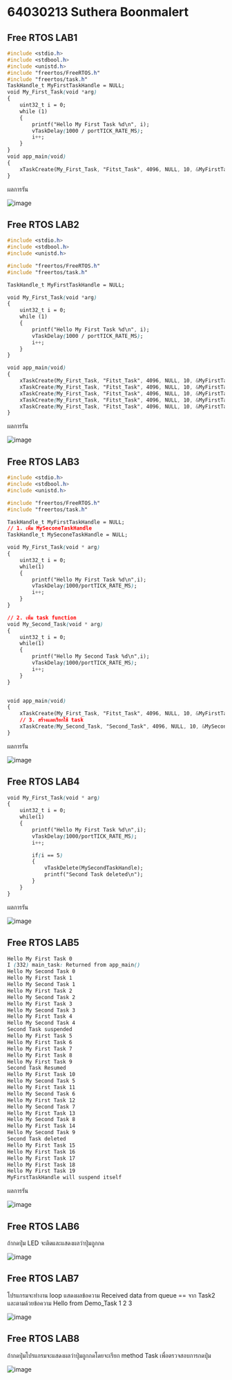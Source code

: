 # 64030213 Suthera Boonmalert

## Free RTOS LAB1
```css
#include <stdio.h>
#include <stdbool.h>
#include <unistd.h>
#include "freertos/FreeRTOS.h"
#include "freertos/task.h"
TaskHandle_t MyFirstTaskHandle = NULL;
void My_First_Task(void *arg)
{
    uint32_t i = 0;
    while (1)
    {
        printf("Hello My First Task %d\n", i);
        vTaskDelay(1000 / portTICK_RATE_MS);
        i++;
    }
}
void app_main(void)
{
    xTaskCreate(My_First_Task, "Fitst_Task", 4096, NULL, 10, &MyFirstTaskHandle);
}
```
ผลการรัน  

![image](https://github.com/Suthera213/ESP32-FreeRTOS-Intro/assets/115066359/5f975748-dab3-43e4-a1a4-90bf0ea44796)


## Free RTOS LAB2
```css
#include <stdio.h>
#include <stdbool.h>
#include <unistd.h>

#include "freertos/FreeRTOS.h"
#include "freertos/task.h"

TaskHandle_t MyFirstTaskHandle = NULL;

void My_First_Task(void *arg)
{
    uint32_t i = 0;
    while (1)
    {
        printf("Hello My First Task %d\n", i);
        vTaskDelay(1000 / portTICK_RATE_MS);
        i++;
    }
}

void app_main(void)
{
    xTaskCreate(My_First_Task, "Fitst_Task", 4096, NULL, 10, &MyFirstTaskHandle);
    xTaskCreate(My_First_Task, "Fitst_Task", 4096, NULL, 10, &MyFirstTaskHandle);
    xTaskCreate(My_First_Task, "Fitst_Task", 4096, NULL, 10, &MyFirstTaskHandle);
    xTaskCreate(My_First_Task, "Fitst_Task", 4096, NULL, 10, &MyFirstTaskHandle);
    xTaskCreate(My_First_Task, "Fitst_Task", 4096, NULL, 10, &MyFirstTaskHandle);
}
```

ผลการรัน  

![image](https://github.com/Suthera213/ESP32-FreeRTOS-Intro/assets/115066359/f78f2244-57f1-477a-a654-425932ff8594)


## Free RTOS LAB3
```css
#include <stdio.h>
#include <stdbool.h>
#include <unistd.h>

#include "freertos/FreeRTOS.h"
#include "freertos/task.h"

TaskHandle_t MyFirstTaskHandle = NULL;
// 1. เพิ่ม MySeconeTaskHandle
TaskHandle_t MySeconeTaskHandle = NULL;

void My_First_Task(void * arg)
{
	uint32_t i = 0;
	while(1)
	{
		printf("Hello My First Task %d\n",i);
		vTaskDelay(1000/portTICK_RATE_MS);
		i++;
	}
}

// 2. เพิ่ม task function
void My_Second_Task(void * arg)
{
	uint32_t i = 0;
	while(1)
	{
		printf("Hello My Second Task %d\n",i);
		vTaskDelay(1000/portTICK_RATE_MS);
		i++;
	}
}


void app_main(void)
{
	xTaskCreate(My_First_Task, "Fitst_Task", 4096, NULL, 10, &MyFirstTaskHandle);
	// 3. สร้างและเรียกใช้ task
	xTaskCreate(My_Second_Task, "Second_Task", 4096, NULL, 10, &MySeconeTaskHandle);
}
```

ผลการรัน  

![image](https://github.com/Suthera213/ESP32-FreeRTOS-Intro/assets/115066359/2dd85659-ccff-4281-a9ad-b05f5675e65d)


## Free RTOS LAB4
```css
void My_First_Task(void * arg)
{
	uint32_t i = 0;
	while(1)
	{
		printf("Hello My First Task %d\n",i);
		vTaskDelay(1000/portTICK_RATE_MS);
		i++;

		if(i == 5)
		{
			vTaskDelete(MySecondTaskHandle);
			printf("Second Task deleted\n");
		}
	}
}
```

ผลการรัน  

![image](https://github.com/Suthera213/ESP32-FreeRTOS-Intro/assets/115066359/873323bf-ee54-4639-bc42-a5e1839f5384)


## Free RTOS LAB5
```css
Hello My First Task 0
I (332) main_task: Returned from app_main()
Hello My Second Task 0
Hello My First Task 1
Hello My Second Task 1
Hello My First Task 2
Hello My Second Task 2
Hello My First Task 3
Hello My Second Task 3
Hello My First Task 4
Hello My Second Task 4
Second Task suspended
Hello My First Task 5
Hello My First Task 6
Hello My First Task 7
Hello My First Task 8
Hello My First Task 9
Second Task Resumed
Hello My First Task 10
Hello My Second Task 5
Hello My First Task 11
Hello My Second Task 6
Hello My First Task 12
Hello My Second Task 7
Hello My First Task 13
Hello My Second Task 8
Hello My First Task 14
Hello My Second Task 9
Second Task deleted
Hello My First Task 15
Hello My First Task 16
Hello My First Task 17
Hello My First Task 18
Hello My First Task 19
MyFirstTaskHandle will suspend itself
```

ผลการรัน  

![image](https://github.com/Suthera213/ESP32-FreeRTOS-Intro/assets/115066359/9457224b-5438-4c9b-b44f-0b024d95d8d6)


## Free RTOS LAB6
ถ้ากดปุ่ม LED จะติดและแสดงผลว่าปุ่มถูกกด  

![image](https://github.com/Suthera213/ESP32-FreeRTOS-Intro/assets/115066359/c7e273fe-f996-4a6f-8c51-573be9597015)

## Free RTOS LAB7
โปรแกรมจะทำงาน loop แสดงผลข้อความ Received data from queue == จาก Task2 และตามด้วยข้อความ Hello from Demo_Task 1 2 3  

![image](https://github.com/Suthera213/ESP32-FreeRTOS-Intro/assets/115066359/e9e6d08b-50d1-465e-854d-edb79e139c0b)

## Free RTOS LAB8
ถ้ากดปุ่มโปรแกรมจะแสดงผลว่าปุ่มถูกกดโดยจะเรียก method Task เพื่อตรวจสอบการกดปุ่ม  

![image](https://github.com/Suthera213/ESP32-FreeRTOS-Intro/assets/115066359/91bdee75-dc79-4852-a0c9-b99743aada62)

